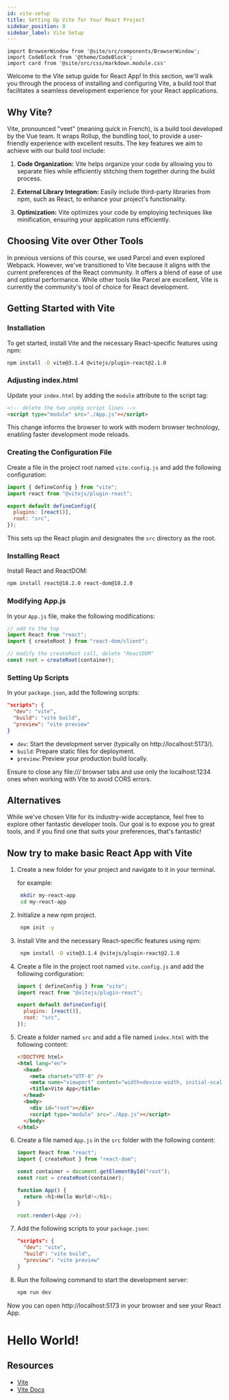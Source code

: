 ```yaml
---
id: vite-setup
title: Setting Up Vite for Your React Project
sidebar_position: 8
sidebar_label: Vite Setup
---
```


```mdx-code-block
import BrowserWindow from '@site/src/components/BrowserWindow';
import CodeBlock from '@theme/CodeBlock';
import card from '@site/src/css/markdown.module.css'
```

Welcome to the Vite setup guide for React App! In this section, we'll walk you through the process of installing and configuring Vite, a build tool that facilitates a seamless development experience for your React applications.

## Why Vite?

Vite, pronounced "veet" (meaning quick in French), is a build tool developed by the Vue team. It wraps Rollup, the bundling tool, to provide a user-friendly experience with excellent results. The key features we aim to achieve with our build tool include:

1. **Code Organization:** Vite helps organize your code by allowing you to separate files while efficiently stitching them together during the build process.

2. **External Library Integration:** Easily include third-party libraries from npm, such as React, to enhance your project's functionality.

3. **Optimization:** Vite optimizes your code by employing techniques like minification, ensuring your application runs efficiently.

## Choosing Vite over Other Tools

In previous versions of this course, we used Parcel and even explored Webpack. However, we've transitioned to Vite because it aligns with the current preferences of the React community. It offers a blend of ease of use and optimal performance. While other tools like Parcel are excellent, Vite is currently the community's tool of choice for React development.

## Getting Started with Vite

### Installation

To get started, install Vite and the necessary React-specific features using npm:

```bash title="Terminal"
npm install -D vite@3.1.4 @vitejs/plugin-react@2.1.0
```

### Adjusting index.html

Update your `index.html` by adding the `module` attribute to the script tag:

```html title="src/index.html"
<!-- delete the two unpkg script lines -->
<script type="module" src="./App.js"></script>
```

This change informs the browser to work with modern browser technology, enabling faster development mode reloads.

### Creating the Configuration File

Create a file in the project root named `vite.config.js` and add the following configuration:

```js title="vite.config.js"
import { defineConfig } from "vite";
import react from "@vitejs/plugin-react";

export default defineConfig({
  plugins: [react()],
  root: "src",
});
```

This sets up the React plugin and designates the `src` directory as the root.

### Installing React

Install React and ReactDOM:

```bash title="Terminal"
npm install react@18.2.0 react-dom@18.2.0
```

### Modifying App.js

In your `App.js` file, make the following modifications:

```js title="src/App.js"
// add to the top
import React from "react";
import { createRoot } from "react-dom/client";

// modify the createRoot call, delete "ReactDOM"
const root = createRoot(container);
```

### Setting Up Scripts

In your `package.json`, add the following scripts:

```json title="package.json"
"scripts": {
  "dev": "vite",
  "build": "vite build",
  "preview": "vite preview"
}
```

- `dev`: Start the development server (typically on http://localhost:5173/).
- `build`: Prepare static files for deployment.
- `preview`: Preview your production build locally.

Ensure to close any file:/// browser tabs and use only the localhost:1234 ones when working with Vite to avoid CORS errors.

## Alternatives

While we've chosen Vite for its industry-wide acceptance, feel free to explore other fantastic developer tools. Our goal is to expose you to great tools, and if you find one that suits your preferences, that's fantastic!


## Now try to make basic React App with Vite

1. Create a new folder for your project and navigate to it in your terminal.
   
   for example:
   ```bash title="Terminal"
    mkdir my-react-app
    cd my-react-app
    ```

2. Initialize a new npm project.
   
    ```bash title="Terminal"
     npm init -y
     ```

3. Install Vite and the necessary React-specific features using npm:
   
    ```bash title="Terminal"
     npm install -D vite@3.1.4 @vitejs/plugin-react@2.1.0
     ```

4. Create a file in the project root named `vite.config.js` and add the following configuration:

    ```js title="vite.config.js"
    import { defineConfig } from "vite";
    import react from "@vitejs/plugin-react";

    export default defineConfig({
      plugins: [react()],
      root: "src",
    });
    ```

5. Create a folder named `src` and add a file named `index.html` with the following content:

    ```html title="src/index.html"
    <!DOCTYPE html>
    <html lang="en">
      <head>
        <meta charset="UTF-8" />
        <meta name="viewport" content="width=device-width, initial-scale=1.0" />
        <title>Vite App</title>
      </head>
      <body>
        <div id="root"></div>
        <script type="module" src="./App.js"></script>
      </body>
    </html>
    ```

6. Create a file named `App.js` in the `src` folder with the following content:

    ```js title="src/App.js"
    import React from "react";
    import { createRoot } from "react-dom";

    const container = document.getElementById("root");
    const root = createRoot(container);

    function App() {
      return <h1>Hello World!</h1>;
    }

    root.render(<App />);
    ```

7. Add the following scripts to your `package.json`:

    ```json title="package.json"
    "scripts": {
      "dev": "vite",
      "build": "vite build",
      "preview": "vite preview"
    }
    ```

8. Run the following command to start the development server:

    ```bash title="Terminal"
    npm run dev
    ```

Now you can open http://localhost:5173 in your browser and see your React App.

<BrowserWindow url="http://localhost:5173">
    <h1>Hello World!</h1>
</BrowserWindow>


## Resources

- [Vite](https://vitejs.dev/)
- [Vite Docs](https://vitejs.dev/guide/)
